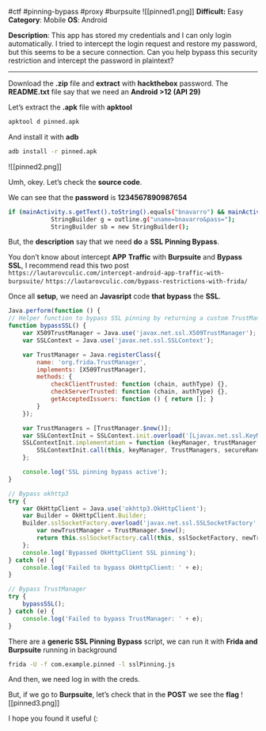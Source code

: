 #ctf #pinning-bypass #proxy #burpsuite 
![[pinned1.png]]
**Difficult:** Easy
**Category**: Mobile
**OS**: Android

**Description**: This app has stored my credentials and I can only login automatically. I tried to intercept the login request and restore my password, but this seems to be a secure connection. Can you help bypass this security restriction and intercept the password in plaintext?

---

Download the **.zip** file and **extract** with **hackthebox** password.
The **README.txt** file say that we need an **Android >12 (API 29)**

Let’s extract the **.apk** file with **apktool**
```bash
apktool d pinned.apk
```

And install it with **adb**
```bash
adb install -r pinned.apk
```

![[pinned2.png]]

Umh, okey.
Let’s check the **source code**.

We can see that the **password** is **1234567890987654**
```bash
if (mainActivity.s.getText().toString().equals("bnavarro") && mainActivity.t.getText().toString().equals("1234567890987654")) {
            StringBuilder g = outline.g("uname=bnavarro&pass=");
            StringBuilder sb = new StringBuilder();
```

But, the **description** say that we need **do** a **SSL** **Pinning Bypass**.

You don’t know about intercept **APP** **Traffic** with **Burpsuite** and **Bypass SSL**, I recommend read this two post
`https://lautarovculic.com/intercept-android-app-traffic-with-burpsuite/`
`https://lautarovculic.com/bypass-restrictions-with-frida/`

Once all **setup**, we need an **Javasript** code **that bypass** the **SSL**.
```javascript
Java.perform(function () {
// Helper function to bypass SSL pinning by returning a custom TrustManager
function bypassSSL() {
    var X509TrustManager = Java.use('javax.net.ssl.X509TrustManager');
    var SSLContext = Java.use('javax.net.ssl.SSLContext');

    var TrustManager = Java.registerClass({
        name: 'org.frida.TrustManager',
        implements: [X509TrustManager],
        methods: {
            checkClientTrusted: function (chain, authType) {},
            checkServerTrusted: function (chain, authType) {},
            getAcceptedIssuers: function () { return []; }
        }
    });

    var TrustManagers = [TrustManager.$new()];
    var SSLContextInit = SSLContext.init.overload('[Ljavax.net.ssl.KeyManager;', '[Ljavax.net.ssl.TrustManager;', 'java.security.SecureRandom');
    SSLContextInit.implementation = function (keyManager, trustManager, secureRandom) {
        SSLContextInit.call(this, keyManager, TrustManagers, secureRandom);
    };

    console.log('SSL pinning bypass active');
}

// Bypass okhttp3
try {
    var OkHttpClient = Java.use('okhttp3.OkHttpClient');
    var Builder = OkHttpClient.Builder;
    Builder.sslSocketFactory.overload('javax.net.ssl.SSLSocketFactory', 'javax.net.ssl.X509TrustManager').implementation = function (sslSocketFactory, trustManager) {
        var newTrustManager = TrustManager.$new();
        return this.sslSocketFactory.call(this, sslSocketFactory, newTrustManager);
    };
    console.log('Bypassed OkHttpClient SSL pinning');
} catch (e) {
    console.log('Failed to bypass OkHttpClient: ' + e);
}

// Bypass TrustManager
try {
    bypassSSL();
} catch (e) {
    console.log('Failed to bypass TrustManager: ' + e);
}
```


There are a **generic SSL Pinning** **Bypass** script, we can run it with **Frida and Burpsuite** running in background
```bash
frida -U -f com.example.pinned -l sslPinning.js
```
And then, we need log in with the creds.

But, if we go to **Burpsuite**, let’s check that in the **POST** we see the **flag**
![[pinned3.png]]

I hope you found it useful (: